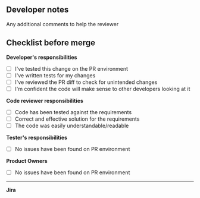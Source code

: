 ## Developer notes
Any additional comments to help the reviewer

## Checklist before merge

**Developer's responsibilities**
* [ ] I've tested this change on the PR environment
* [ ] I've written tests for my changes
* [ ] I've reviewed the PR diff to check for unintended changes
* [ ] I'm confident the code will make sense to other developers looking at it

**Code reviewer responsibilities**
* [ ] Code has been tested against the requirements
* [ ] Correct and effective solution for the requirements
* [ ] The code was easily understandable/readable

**Tester's responsibilities**
* [ ] No issues have been found on PR environment

**Product Owners**
* [ ] No issues have been found on PR environment

---
**Jira**
